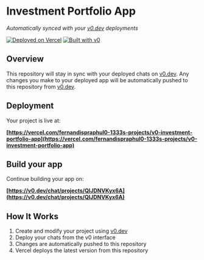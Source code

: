 # Investment Portfolio App

*Automatically synced with your [v0.dev](https://v0.dev) deployments*

[![Deployed on Vercel](https://img.shields.io/badge/Deployed%20on-Vercel-black?style=for-the-badge&logo=vercel)](https://vercel.com/fernandispraphul0-1333s-projects/v0-investment-portfolio-app)
[![Built with v0](https://img.shields.io/badge/Built%20with-v0.dev-black?style=for-the-badge)](https://v0.dev/chat/projects/QIJDNVKyx6A)

## Overview

This repository will stay in sync with your deployed chats on [v0.dev](https://v0.dev).
Any changes you make to your deployed app will be automatically pushed to this repository from [v0.dev](https://v0.dev).

## Deployment

Your project is live at:

**[https://vercel.com/fernandispraphul0-1333s-projects/v0-investment-portfolio-app](https://vercel.com/fernandispraphul0-1333s-projects/v0-investment-portfolio-app)**

## Build your app

Continue building your app on:

**[https://v0.dev/chat/projects/QIJDNVKyx6A](https://v0.dev/chat/projects/QIJDNVKyx6A)**

## How It Works

1. Create and modify your project using [v0.dev](https://v0.dev)
2. Deploy your chats from the v0 interface
3. Changes are automatically pushed to this repository
4. Vercel deploys the latest version from this repository